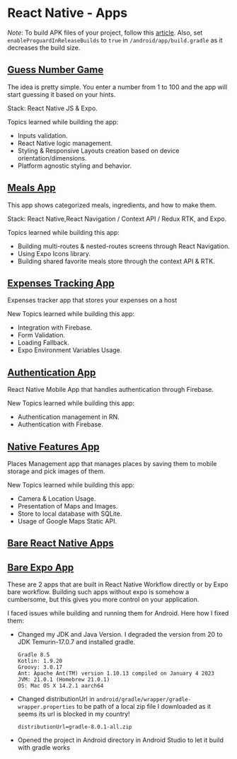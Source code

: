 # React Native - Apps

_Note_: To build APK files of your project, follow this [article](https://instamobile.io/android-development/generate-react-native-release-build-android/). Also, set `enableProguardInReleaseBuilds` to `true` in `/android/app/build.gradle` as it decreases the build size.

## [Guess Number Game](/react/react-native-the-practical-guide/guess-number-mobile-app/)

The idea is pretty simple. You enter a number from 1 to 100 and the app will start guessing it based on your hints.

Stack: React Native JS & Expo.

Topics learned while building the app:

- Inputs validation.
- React Native logic management.
- Styling & Responsive Layouts creation based on device orientation/dimensions.
- Platform agnostic styling and behavior.

## [Meals App](/react/react-native-the-practical-guide/meals-mobile-app/)

This app shows categorized meals, ingredients, and how to make them.

Stack: React Native,React Navigation / Context API / Redux RTK, and Expo.

Topics learned while building this app:

- Building multi-routes & nested-routes screens through React Navigation.
- Using Expo Icons library.
- Building shared favorite meals store through the context API & RTK.

## [Expenses Tracking App](/react/react-native-the-practical-guide/expenses-tracker/)

Expenses tracker app that stores your expenses on a host

New Topics learned while building this app:

- Integration with Firebase.
- Form Validation.
- Loading Fallback.
- Expo Environment Variables Usage.

## [Authentication App](/react/react-native-the-practical-guide/auth-app/)

React Native Mobile App that handles authentication through Firebase.

New Topics learned while building this app:

- Authentication management in RN.
- Authentication with Firebase.

## [Native Features App](/react/react-native-the-practical-guide/native-features/)

Places Management app that manages places by saving them to mobile storage and pick images of them.

New Topics learned while building this app:

- Camera & Location Usage.
- Presentation of Maps and Images.
- Store to local database with SQLite.
- Usage of Google Maps Static API.

## [Bare React Native Apps](/react/react-native-the-practical-guide/bare-react-app/)

## [Bare Expo App](/react/react-native-the-practical-guide/bare-expo-app)

These are 2 apps that are built in React Native Workflow directly or by Expo bare workflow.
Building such apps without expo is somehow a cumbersome, but this gives you more control on your application.

I faced issues while building and running them for Android. Here how I fixed them:

- Changed my JDK and Java Version. I degraded the version from 20 to JDK Temurin-17.0.7 and installed gradle.

  ```
  Gradle 8.5
  Kotlin: 1.9.20
  Groovy: 3.0.17
  Ant: Apache Ant(TM) version 1.10.13 compiled on January 4 2023
  JVM: 21.0.1 (Homebrew 21.0.1)
  OS: Mac OS X 14.2.1 aarch64
  ```

- Changed distributionUrl in `android/gradle/wrapper/gradle-wrapper.properties` to be path of a local zip file I downloaded as it seems its url is blocked in my country!

  `distributionUrl=gradle-8.0.1-all.zip`

- Opened the project in Android directory in Android Studio to let it build with gradle works
